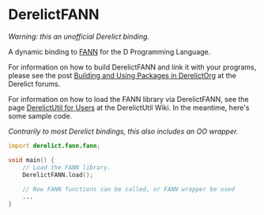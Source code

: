 DerelictFANN
============

*Warning: this an unofficial Derelict binding.*

A dynamic binding to [FANN](http://leenissen.dk/fann/wp/) for the D Programming Language.

For information on how to build DerelictFANN and link it with your programs, please see the post [Building and Using Packages in DerelictOrg](http://dblog.aldacron.net/forum/index.php?topic=841.0) at the Derelict forums.

For information on how to load the FANN library via DerelictFANN, see the page [DerelictUtil for Users](https://github.com/DerelictOrg/DerelictUtil/wiki/DerelictUtil-for-Users) at the DerelictUtil Wiki. In the meantime, here's some sample code.

*Contrarily to most Derelict bindings, this also includes an OO wrapper.*

```D
import derelict.fann.fann;

void main() {
    // Load the FANN library.
    DerelictFANN.load();
    
    // Now FANN functions can be called, or FANN wrapper be used
    ...
}
```
